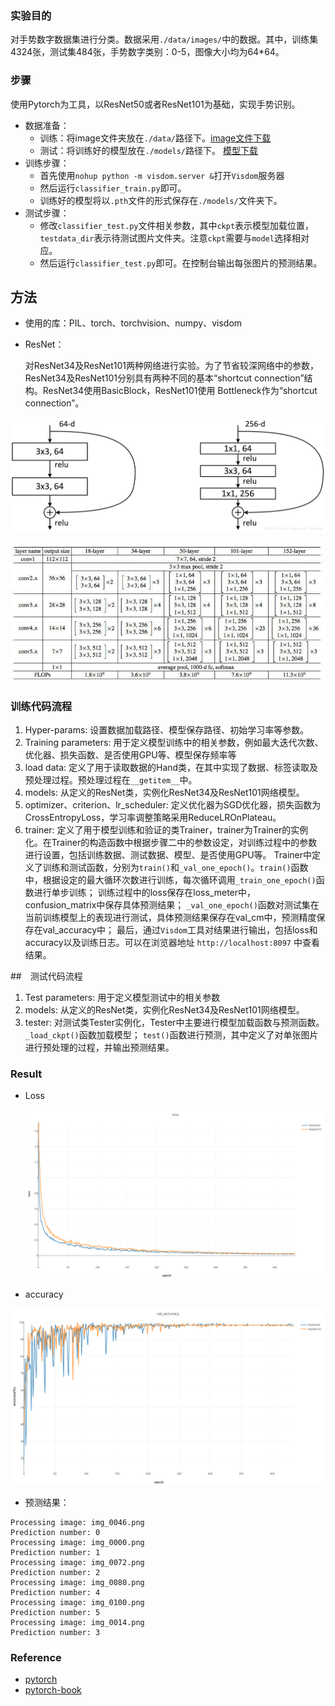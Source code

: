 ### 实验目的

对手势数字数据集进行分类。数据采用`./data/images/`中的数据。其中，训练集4324张，测试集484张，手势数字类别：0-5，图像大小均为64*64。

### 步骤

使用Pytorch为工具，以ResNet50或者ResNet101为基础，实现手势识别。

- 数据准备：
  - 训练：将image文件夹放在`./data/`路径下。[image文件下载](https://cloud.tsinghua.edu.cn/f/787490e187714336aae2/?dl=1)
  - 测试：将训练好的模型放在`./models/`路径下。 [模型下载](https://cloud.tsinghua.edu.cn/d/dbf0243babd443c49e21/)
- 训练步骤：
  - 首先使用`nohup python -m visdom.server &`打开`Visdom`服务器
  - 然后运行`classifier_train.py`即可。
  - 训练好的模型将以`.pth`文件的形式保存在`./models/`文件夹下。
- 测试步骤：
  - 修改`classifier_test.py`文件相关参数，其中`ckpt`表示模型加载位置，`testdata_dir`表示待测试图片文件夹。注意`ckpt`需要与`model`选择相对应。
  - 然后运行`classifier_test.py`即可。在控制台输出每张图片的预测结果。


## 方法

- 使用的库：PIL、torch、torchvision、numpy、visdom

- ResNet：

	对ResNet34及ResNet101两种网络进行实验。为了节省较深网络中的参数，ResNet34及ResNet101分别具有两种不同的基本“shortcut connection”结构。ResNet34使用BasicBlock，ResNet101使用	Bottleneck作为“shortcut connection”。

![BasicBlock and Bottleneck](./pic/BasicBlock_Bottleneck.png)

![ResNet34 and ResNet101](./pic/ResNet34_ResNet101.jpg)

### 训练代码流程

1. Hyper-params: 设置数据加载路径、模型保存路径、初始学习率等参数。
2. Training parameters: 用于定义模型训练中的相关参数，例如最大迭代次数、优化器、损失函数、是否使用GPU等、模型保存频率等
3. load data: 定义了用于读取数据的Hand类，在其中实现了数据、标签读取及预处理过程。预处理过程在`__getitem__`中。
4. models: 从定义的ResNet类，实例化ResNet34及ResNet101网络模型。
5. optimizer、criterion、lr_scheduler: 定义优化器为SGD优化器，损失函数为CrossEntropyLoss，学习率调整策略采用ReduceLROnPlateau。
6. trainer: 定义了用于模型训练和验证的类Trainer，trainer为Trainer的实例化。在Trainer的构造函数中根据步骤二中的参数设定，对训练过程中的参数进行设置，包括训练数据、测试数据、模型、是否使用GPU等。
   Trainer中定义了训练和测试函数，分别为`train()`和`_val_one_epoch()`。`train()`函数中，根据设定的最大循环次数进行训练，每次循环调用`_train_one_epoch()`函数进行单步训练；
   训练过程中的loss保存在loss_meter中，confusion_matrix中保存具体预测结果；
   `_val_one_epoch()`函数对测试集在当前训练模型上的表现进行测试，具体预测结果保存在val_cm中，预测精度保存在val_accuracy中；
   最后，通过`Visdom`工具对结果进行输出，包括loss和accuracy以及训练日志。可以在浏览器地址 `http://localhost:8097` 中查看结果。

##　测试代码流程

1. Test parameters: 用于定义模型测试中的相关参数
2. models: 从定义的ResNet类，实例化ResNet34及ResNet101网络模型。
3. tester: 对测试类Tester实例化，Tester中主要进行模型加载函数与预测函数。
   `_load_ckpt()`函数加载模型；
   `test()`函数进行预测，其中定义了对单张图片进行预处理的过程，并输出预测结果。

### Result

- Loss

  ![](./pic/loss.png)

- accuracy

![](./pic/accuracy.png)

- 预测结果：

```
Processing image: img_0046.png
Prediction number: 0
Processing image: img_0000.png
Prediction number: 1
Processing image: img_0072.png
Prediction number: 2
Processing image: img_0080.png
Prediction number: 4
Processing image: img_0100.png
Prediction number: 5
Processing image: img_0014.png
Prediction number: 3
```

### Reference

- [pytorch](https://github.com/pytorch/pytorch)
- [pytorch-book](https://github.com/chenyuntc/pytorch-book)


